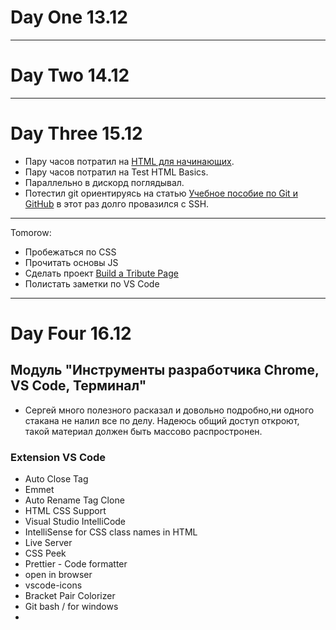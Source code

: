# Day One 13.12

___
# Day Two 14.12

___
# Day Three 15.12
* Пару часов потратил на [HTML для начинающих](https://ru.code-basics.com/languages/html).
* Пару часов потратил на Test HTML Basics.
* Параллельно в дискорд поглядывал.
* Потестил git ориентируясь на статью [Учебное пособие по Git и GitHub](https://www.freecodecamp.org/news/git-and-github-for-beginners/) в этот раз долго провазилcя с SSH.
___
Tomorow:
* Пробежаться по CSS
* Прочитать основы JS
* Сделать проект [Build a Tribute Page](https://www.freecodecamp.org/learn/responsive-web-design/responsive-web-design-projects/build-a-tribute-page) 
* Полистать заметки по VS Code
___
# Day Four 16.12
## Модуль "Инструменты разработчика Chrome, VS Code, Терминал"
* Сергей много полезного расказал и довольно подробно,ни одного стакана не налил все по делу. Надеюсь общий доступ откроют, такой материал должен быть массово распростронен.
### Extension VS Code
* Auto Close Tag
* Emmet
* Auto Rename Tag Clone
* HTML CSS Support
* Visual Studio IntelliCode
* IntelliSense for CSS class names in HTML
* Live Server
* CSS Peek
* Prettier - Code formatter
* open in browser
* vscode-icons
* Bracket Pair Colorizer
* Git bash / for windows
* 